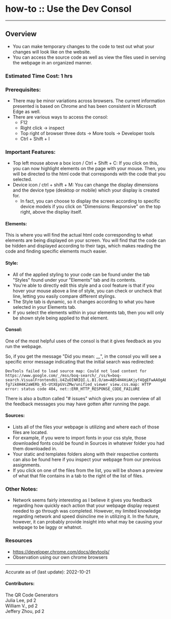 # how-to :: Use the Dev Consol
---
## Overview
- You can make temporary changes to the code to test out what your changes will look like on the website.
- You can access the source code as well as view the files used in serving the webpage in an organized manner.

### Estimated Time Cost: 1 hrs

### Prerequisites:
- There may be minor variations across browsers. The current information presented is based on Chrome and has been consistent in Microsoft Edge as well.
- There are various ways to access the consol:
  - F12
  - Right click -> inspect
  - Top right of browser three dots -> More tools -> Developer tools
  - Ctrl + Shift + I

### Important Features:
- Top left mouse above a box icon / Ctrl + Shift + C: If you click on this, you can now highlight elements on the page with your mouse. Then, you will be directed to the html code that corresponds with the code that you selected.
- Device icon / ctrl + shift + M: You can change the display dimensions and the device type (desktop or mobile) which your display is created for.
  - In fact, you can choose to display the screen according to specific device models if you click on "Dimensions: Responsive" on the top right, above the display itself.

#### Elements:
This is where you will find the actual html code corresponding to what elements are being displayed on your screen. You will find that the code can be hidden and displayed according to their tags, which makes reading the code and finding specific elements much easier.

#### Style:
- All of the applied styling to your code can be found under the tab "Styles" found under your "Elements" tab and its contents.
- You're able to directly edit this style and a cool feature is that if you hover your mouse above a line of style, you can check or uncheck that line, letting you easily compare different stylings.
- The Style tab is dynamic, so it changes according to what you have selected in your Elements tab. 
 - If you select the elements within <head> </head> in your elements tab, then you will only be shown style being applied to that element.

#### Consol:
One of the most helpful uses of the consol is that it gives feedback as you run the webpage.

So, if you get the message "Did you mean: __", in the consol you will see a specific error message indicating that the initial search was redirected:
```
DevTools failed to load source map: Could not load content for https://www.google.com/_/mss/boq-search/_/ss/k=boq-search.VisualFrontendUi.U4ZuOINRIQI.L.B1.O/am=AB54H4HiAKjyf4QgEFwAAOgAEhBEMAaSCgcwAQBQEQDVRoEcYAEyJAADgAECYQAAAAAXAMkBEADYCBgAAAAAAFB45wEDAQAAAAAAAAAAIFgxAAAAAAAAIAA0CQAAAACA/d=1/ed=1/rs=AH7-fg7ik8H4K2aWERb_65-UtXEpGVcZMw/unified_viewer_view.css.map: HTTP error: status code 404, net::ERR_HTTP_RESPONSE_CODE_FAILURE
```

There is also a button called "# issues" which gives you an overview of all the feedback messages you may have gotten after running the page.

#### Sources:
- Lists all of the files your webpage is utilizing and where each of those files are located.
- For example, if you were to import fonts in your css style, those downloaded fonts could be found in Sources in whatever folder you had them downloaded in.
- Your static and templates folders along with their respective contents can also be found here if you inspect your webpage from our previous assignments.
- If you click on one of the files from the list, you will be shown a preview of what that file contains in a tab to the right of the list of files.

### Other Notes:
- Network seems fairly interesting as I believe it gives you feedback regarding how quickly each action that your webpage display request needed to go through was completed. However, my limited knowledge regarding network and speed disincline me in utilizing it. In the future, however, it can probably provide insight into what may be causing your webpage to be laggy or whatnot.

### Resources
* https://developer.chrome.com/docs/devtools/
* Observation using our own chrome browsers

---

Accurate as of (last update): 2022-10-21

#### Contributors:
The QR Code Generators  
Julia Lee, pd 2  
William V., pd 2  
Jeffery Zhou, pd 2  
